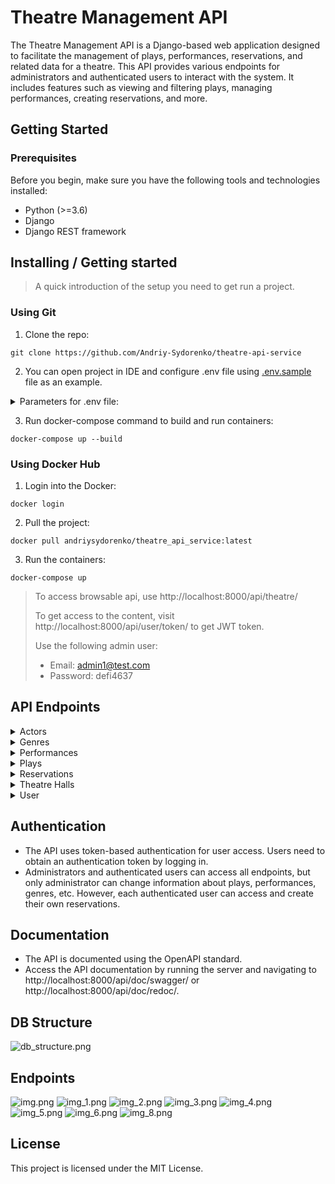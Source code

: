 # Theatre Management API

The Theatre Management API is a Django-based web application designed to facilitate the management of plays, performances, reservations, and related data for a theatre. This API provides various endpoints for administrators and authenticated users to interact with the system. It includes features such as viewing and filtering plays, managing performances, creating reservations, and more.

## Getting Started

### Prerequisites

Before you begin, make sure you have the following tools and technologies installed:

- Python (>=3.6)
- Django
- Django REST framework

## Installing / Getting started
> A quick introduction of the setup you need to get run a project.

### Using Git
1. Clone the repo:
```shell
git clone https://github.com/Andriy-Sydorenko/theatre-api-service
```
2. You can open project in IDE and configure .env file using [.env.sample](.env.sample) file as an example.
<details>
<summary>Parameters for .env file:</summary>

- **DJANGO_DEBUG**: `Set True if you want debug menu to be on, and False for debug menu to be off`
- **DJANGO_SECRET_KEY**: `Your django secret key, you can generate one on https://djecrety.ir`
- **POSTGRES_DB**: `Name of your DB`
- **POSTGRES_DB_PORT**: `Port of your DB`
- **POSTGRES_USER**: `Name of your user for DB`
- **POSTGRES_PASSWORD**: `Your password in DB`
- **POSTGRES_HOST** `Host of your DB`
</details>

3. Run docker-compose command to build and run containers:
```shell
docker-compose up --build
```
### Using Docker Hub
1. Login into the Docker:
```shell
docker login
```

2. Pull the project:
```shell
docker pull andriysydorenko/theatre_api_service:latest
```

3. Run the containers:
```shell
docker-compose up
```


> To access browsable api, use http://localhost:8000/api/theatre/
> 
> To get access to the content, visit http://localhost:8000/api/user/token/ to get JWT token.
> 
> Use the following admin user:
> - Email: admin1@test.com
> - Password: defi4637

## API Endpoints

<details>
  <summary>Actors</summary>
  
- **List Actors**: `GET /api/theatre/actors/`
- **Create Actor**: `POST /api/theatre/actors/`
- **Retrieve Actor**: `GET /api/theatre/actors/{actor_id}/`
- **Update Actor**: `PUT /api/theatre/actors/{actor_id}/`
- **Partial Update** `PATCH /api/theatre/actors/{actor_id}/`
- **Delete Actor**: `DELETE /api/theatre/actors/{actor_id}/`
</details>

<details>
  <summary>Genres</summary>
  
- **List Genres**: `GET /api/theatre/genres/`
- **Create Genre**: `POST /api/theatre/genres/`
- **Retrieve Genre**: `GET /api/theatre/genres/{genre_id}/`
- **Update Genre**: `PUT /api/theatre/genres/{genre_id}/`
- **Partial Update**: `PATCH /api/theatre/genres/{genre_id}/`
- **Delete Genre**: `DELETE /api/theatre/genres/{genre_id}/`
</details>

<details>
  <summary>Performances</summary>
  
- **List Performances**: `GET /api/theatre/performances/`
- **Create Performance**: `POST /api/theatre/performances/`
- **Retrieve Performance**: `GET /api/theatre/performances/{performance_id}/`
- **Update Performance**: `PUT /api/theatre/performances/{performance_id}/`
- **Partial Update** `PATCH /api/theatre/performances/{performance_id}/`
- **Delete Performance**: `DELETE /api/theatre/performances/{performance_id}/`
</details>

<details>
  <summary>Plays</summary>
  
- **List Plays**: `GET /api/theatre/plays/`
- **Create Play**: `POST /api/theatre/plays/`
- **Retrieve Play**: `GET /api/theatre/plays/{play_id}/`
- **Update Play**: `PUT /api/theatre/plays/{play_id}/`
- **Partial Update** `PATCH /api/theatre/plays/{play_id}/`
- **Delete Play**: `DELETE /api/theatre/plays/{play_id}/`
- **Image Upload**: `POST /api/theatre/plays/{play_id}/upload-image/`
</details>

<details>
  <summary>Reservations</summary>
  
- **List Reservations**: `GET /api/theatre/reservations/`
- **Create Reservation**: `POST /api/theatre/reservations/`
- **Retrieve Reservation**: `GET /api/theatre/reservations/{reservation_id}/`
- **Update Reservation**: `PUT /api/theatre/reservations/{reservation_id}/`
- **Partial Update** `PATCH /api/theatre/reservations/{reservation_id}/`
- **Delete Reservation**: `DELETE /api/theatre/reservations/{reservation_id}/`
</details>

<details>
  <summary>Theatre Halls</summary>
  
- **List Theatre Halls**: `GET /api/theatre/theatre_halls/`
- **Create Theatre Hall**: `POST /api/theatre/theatre_halls/`
- **Retrieve Theatre Hall**: `GET /api/theatre/theatre_halls/{theatre_hall_id}/`
- **Update Theatre Hall**: `PUT /api/theatre/theatre_halls/{theatre_hall_id}/`
- **Partial Update** `PATCH /api/theatre/theatre_halls/{theatre_hall_id}/`
- **Delete Theatre Hall**: `DELETE /api/theatre/theatre_halls/{theatre_hall_id}/`
</details>

<details>
  <summary>User</summary>
  
- **Information about current User**: `GET /api/user/me/`
- **Update User**: `PUT /api/user/me/`
- **Partial Update** `PATCH /api/user/me/`
- **Create new User** `POST /api/user/register/`
- **Create access and refresh tokens** `POST /api/user/token/`
- **Refresh access token** `POST /api/user/token/refresh/`
- **Verify tokens**: `POST /api/user/token/verify/`
</details>


## Authentication
- The API uses token-based authentication for user access. Users need to obtain an authentication token by logging in.
- Administrators and authenticated users can access all endpoints, but only administrator can change information about plays, performances, genres, etc. However, each authenticated user can access and create their own reservations.

## Documentation
- The API is documented using the OpenAPI standard.
- Access the API documentation by running the server and navigating to http://localhost:8000/api/doc/swagger/ or http://localhost:8000/api/doc/redoc/.

## DB Structure
![db_structure.png](readme_images/db_structure.png)
## Endpoints
![img.png](readme_images/genre_list.png)
![img_1.png](readme_images/actor_list.png)
![img_2.png](readme_images/play_list.png)
![img_3.png](readme_images/theatre_hall_list.png)
![img_4.png](readme_images/performance_list.png)
![img_5.png](readme_images/token_obtain.png)
![img_6.png](readme_images/token_refresh.png)
![img_8.png](readme_images/token_verify.png)
## License
This project is licensed under the MIT License.